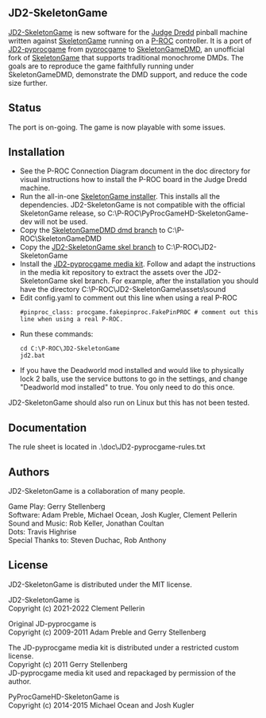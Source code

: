 ## JD2-SkeletonGame

[JD2-SkeletonGame](https://github.com/clempo2/JD2-pyprocgame/tree/skel) is new software for the [Judge Dredd](https://www.ipdb.org/machine.cgi?id=1322) pinball machine written against [SkeletonGame](http://skeletongame.com/) running on a [P-ROC](https://www.multimorphic.com/store/circuit-boards/p-roc/) controller. It is a port of [JD2-pyprocgame](https://github.com/clempo2/JD2-pyprocgame) from [pyprocgame](http://pyprocgame.pindev.org/) to [SkeletonGameDMD](https://github.com/clempo2/SkeletonGameDMD), an unofficial fork of [SkeletonGame](https://github.com/mjocean/PyProcGameHD-SkeletonGame/tree/dev) that supports traditional monochrome DMDs. The goals are to reproduce the game faithfully running under SkeletonGameDMD, demonstrate the DMD support, and reduce the code size further.

## Status

The port is on-going. The game is now playable with some issues.

## Installation

- See the P-ROC Connection Diagram document in the doc directory for visual instructions how to install the P-ROC board in the Judge Dredd machine.  
- Run the all-in-one [SkeletonGame installer](http://skeletongame.com/step-1-installation-and-testing-the-install-windows/). This installs all the dependencies. JD2-SkeletonGame is not compatible with the official SkeletonGame release, so C:\P-ROC\PyProcGameHD-SkeletonGame-dev will not be used.  
- Copy the [SkeletonGameDMD dmd branch](https://github.com/clempo2/SkeletonGameDMD/tree/dmd) to C:\P-ROC\SkeletonGameDMD  
- Copy the [JD2-SkeletonGame skel branch](https://github.com/clempo2/JD2-pyprocgame/tree/skel) to C:\P-ROC\JD2-SkeletonGame  
- Install the [JD2-pyprocgame media kit](https://github.com/clempo2/JD2-pyprocgame-media). Follow and adapt the instructions in the media kit repository to extract the assets over the JD2-SkeletonGame skel branch. For example, after the installation you should have the directory C:\P-ROC\JD2-SkeletonGame\assets\sound  
- Edit config.yaml to comment out this line when using a real P-ROC
    ```
    #pinproc_class: procgame.fakepinproc.FakePinPROC # comment out this line when using a real P-ROC.
    ```
- Run these commands:
    ```
    cd C:\P-ROC\JD2-SkeletonGame  
    jd2.bat  
    ```
- If you have the Deadworld mod installed and would like to physically lock 2 balls, use the service buttons to go in the settings,  and change "Deadworld mod installed" to true. You only need to do this once.

JD2-SkeletonGame should also run on Linux but this has not been tested.

## Documentation

The rule sheet is located in .\doc\JD2-pyprocgame-rules.txt

## Authors

JD2-SkeletonGame is a collaboration of many people.

Game Play: Gerry Stellenberg  
Software: Adam Preble, Michael Ocean, Josh Kugler, Clement Pellerin  
Sound and Music: Rob Keller, Jonathan Coultan  
Dots: Travis Highrise  
Special Thanks to: Steven Duchac, Rob Anthony

## License

JD2-SkeletonGame is distributed under the MIT license.

JD2-SkeletonGame is  
Copyright (c) 2021-2022 Clement Pellerin

Original JD-pyprocgame is  
Copyright (c) 2009-2011 Adam Preble and Gerry Stellenberg

The JD-pyprocgame media kit is distributed under a restricted custom license.  
Copyright (c) 2011 Gerry Stellenberg  
JD-pyprocgame media kit used and repackaged by permission of the author.

PyProcGameHD-SkeletonGame is  
Copyright (c) 2014-2015 Michael Ocean and Josh Kugler

